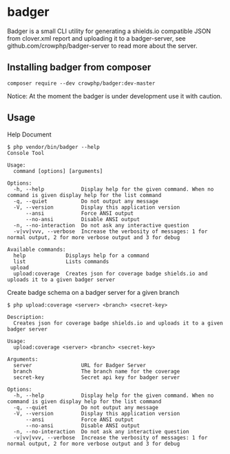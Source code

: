 # badger
Badger is a small CLI utility for generating a shields.io compatible JSON from clover.xml report and uploading it to a badger-server, see github.com/crowphp/badger-server to read more about the server.

## Installing badger from composer

```
composer require --dev crowphp/badger:dev-master
```

Notice: At the moment the badger is under development use it with caution.

## Usage

Help Document

```
$ php vendor/bin/badger --help
Console Tool

Usage:
  command [options] [arguments]

Options:
  -h, --help            Display help for the given command. When no command is given display help for the list command
  -q, --quiet           Do not output any message
  -V, --version         Display this application version
      --ansi            Force ANSI output
      --no-ansi         Disable ANSI output
  -n, --no-interaction  Do not ask any interactive question
  -v|vv|vvv, --verbose  Increase the verbosity of messages: 1 for normal output, 2 for more verbose output and 3 for debug

Available commands:
  help             Displays help for a command
  list             Lists commands
 upload
  upload:coverage  Creates json for coverage badge shields.io and uploads it to a given badger server

```

Create badge schema on a badger server for a given branch
```
$ php upload:coverage <server> <branch> <secret-key>

Description:
  Creates json for coverage badge shields.io and uploads it to a given badger server

Usage:
  upload:coverage <server> <branch> <secret-key>

Arguments:
  server                URL for Badger Server
  branch                The branch name for the coverage
  secret-key            Secret api key for badger server

Options:
  -h, --help            Display help for the given command. When no command is given display help for the list command
  -q, --quiet           Do not output any message
  -V, --version         Display this application version
      --ansi            Force ANSI output
      --no-ansi         Disable ANSI output
  -n, --no-interaction  Do not ask any interactive question
  -v|vv|vvv, --verbose  Increase the verbosity of messages: 1 for normal output, 2 for more verbose output and 3 for debug

```

